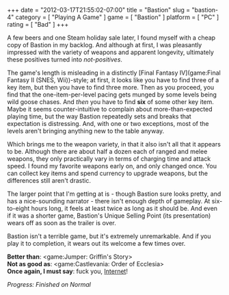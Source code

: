 +++
date = "2012-03-17T21:55:02-07:00"
title = "Bastion"
slug = "bastion-4"
category = [ "Playing A Game" ]
game = [ "Bastion" ]
platform = [ "PC" ]
rating = [ "Bad" ]
+++

A few beers and one Steam holiday sale later, I found myself with a cheap copy of Bastion in my backlog.  And although at first, I was pleasantly impressed with the variety of weapons and apparent longevity, ultimately these positives turned into <i>not-positives</i>.

The game's length is misleading in a distinctly [Final Fantasy IV](game:Final Fantasy II (SNES, Wii))-style; at first, it looks like you have to find three of a key item, but then you have to find three more.  Then as you proceed, you find that the one-item-per-level pacing gets munged by some levels being wild goose chases.  And <i>then</i> you have to find <b>six</b> of some other key item.  Maybe it seems counter-intuitive to complain about more-than-expected playing time, but the way Bastion repeatedly sets and breaks that expectation is distressing.  And, with one or two exceptions, most of the levels aren't bringing anything new to the table anyway.

Which brings me to the weapon variety, in that it also isn't all that it appears to be.  Although there are about half a dozen each of ranged and melee weapons, they only practically vary in terms of charging time and attack speed.  I found my favorite weapons early on, and only changed once.  You can collect key items and spend currency to upgrade weapons, but the differences still aren't drastic.

The larger point that I'm getting at is - though Bastion sure looks pretty, and has a nice-sounding narrator - there isn't enough depth of gameplay.  At six-to-eight hours long, it feels at least twice as long as it should be.  And even if it was a shorter game, Bastion's Unique Selling Point (its presentation) wears off as soon as the trailer is over.

Bastion isn't a terrible game, but it's extremely unremarkable.  And if you play it to completion, it wears out its welcome a few times over.

<b>Better than</b>: <game:Jumper: Griffin's Story>  
<b>Not as good as</b>: <game:Castlevania: Order of Ecclesia>  
<b>Once again, I must say</b>: fuck you, <a href="http://www.metacritic.com/game/pc/bastion">Internet</a>!

<i>Progress: Finished on Normal</i>